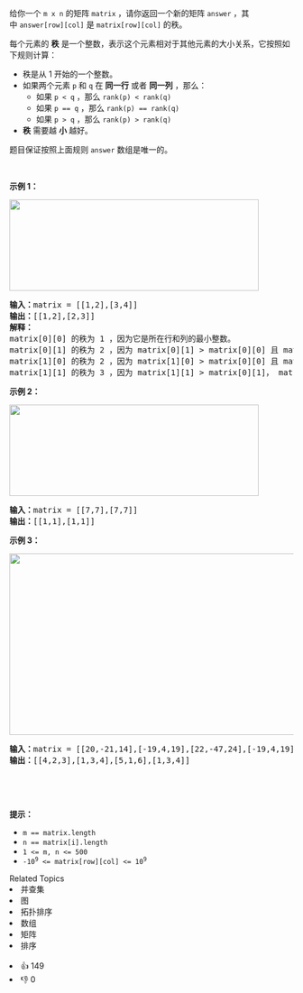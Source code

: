 <p>给你一个&nbsp;<code>m x n</code>&nbsp;的矩阵 <code>matrix</code>&nbsp;，请你返回一个新的矩阵<em>&nbsp;</em><code>answer</code>&nbsp;，其中<em>&nbsp;</em><code>answer[row][col]</code>&nbsp;是&nbsp;<code>matrix[row][col]</code>&nbsp;的秩。</p>

<p>每个元素的&nbsp;<b>秩</b>&nbsp;是一个整数，表示这个元素相对于其他元素的大小关系，它按照如下规则计算：</p>

<ul> 
 <li>秩是从 1 开始的一个整数。</li> 
 <li>如果两个元素&nbsp;<code>p</code> 和&nbsp;<code>q</code>&nbsp;在 <strong>同一行</strong>&nbsp;或者 <strong>同一列</strong>&nbsp;，那么： 
  <ul> 
   <li>如果&nbsp;<code>p &lt; q</code> ，那么&nbsp;<code>rank(p) &lt; rank(q)</code></li> 
   <li>如果&nbsp;<code>p == q</code>&nbsp;，那么&nbsp;<code>rank(p) == rank(q)</code></li> 
   <li>如果&nbsp;<code>p &gt; q</code>&nbsp;，那么&nbsp;<code>rank(p) &gt; rank(q)</code></li> 
  </ul> </li> 
 <li><b>秩</b>&nbsp;需要越 <strong>小</strong>&nbsp;越好。</li> 
</ul>

<p>题目保证按照上面规则&nbsp;<code>answer</code>&nbsp;数组是唯一的。</p>

<p>&nbsp;</p>

<p><strong>示例 1：</strong></p> 
<img alt="" src="https://assets.leetcode-cn.com/aliyun-lc-upload/uploads/2020/10/25/rank1.jpg" style="width: 442px; height: 162px;" /> 
<pre>
<b>输入：</b>matrix = [[1,2],[3,4]]
<b>输出：</b>[[1,2],[2,3]]
<strong>解释：</strong>
matrix[0][0] 的秩为 1 ，因为它是所在行和列的最小整数。
matrix[0][1] 的秩为 2 ，因为 matrix[0][1] &gt; matrix[0][0] 且 matrix[0][0] 的秩为 1 。
matrix[1][0] 的秩为 2 ，因为 matrix[1][0] &gt; matrix[0][0] 且 matrix[0][0] 的秩为 1 。
matrix[1][1] 的秩为 3 ，因为 matrix[1][1] &gt; matrix[0][1]， matrix[1][1] &gt; matrix[1][0] 且 matrix[0][1] 和 matrix[1][0] 的秩都为 2 。
</pre>

<p><strong>示例 2：</strong></p> 
<img alt="" src="https://assets.leetcode-cn.com/aliyun-lc-upload/uploads/2020/10/25/rank2.jpg" style="width: 442px; height: 162px;" /> 
<pre>
<b>输入：</b>matrix = [[7,7],[7,7]]
<b>输出：</b>[[1,1],[1,1]]
</pre>

<p><strong>示例 3：</strong></p> 
<img alt="" src="https://assets.leetcode-cn.com/aliyun-lc-upload/uploads/2020/10/25/rank3.jpg" style="width: 601px; height: 322px;" /> 
<pre>
<b>输入：</b>matrix = [[20,-21,14],[-19,4,19],[22,-47,24],[-19,4,19]]
<b>输出：</b>[[4,2,3],[1,3,4],[5,1,6],[1,3,4]]
</pre>

<p>&nbsp;</p>

<p>&nbsp;</p>

<p><strong>提示：</strong></p>

<ul> 
 <li><code>m == matrix.length</code></li> 
 <li><code>n == matrix[i].length</code></li> 
 <li><code>1 &lt;= m, n &lt;= 500</code></li> 
 <li><code>-10<sup>9</sup> &lt;= matrix[row][col] &lt;= 10<sup>9</sup></code></li> 
</ul>

<div><div>Related Topics</div><div><li>并查集</li><li>图</li><li>拓扑排序</li><li>数组</li><li>矩阵</li><li>排序</li></div></div><br><div><li>👍 149</li><li>👎 0</li></div>